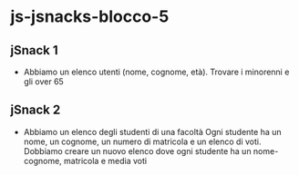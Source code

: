 js-jsnacks-blocco-5
===

## **jSnack 1**  
- Abbiamo un elenco utenti (nome, cognome, età).
Trovare i minorenni e gli over 65

## **jSnack 2**  
- Abbiamo un elenco degli studenti di una facoltà
Ogni studente ha un nome, un cognome, un numero di matricola e un elenco di voti.
Dobbiamo creare un nuovo elenco dove ogni studente ha un nome-cognome, matricola e media voti